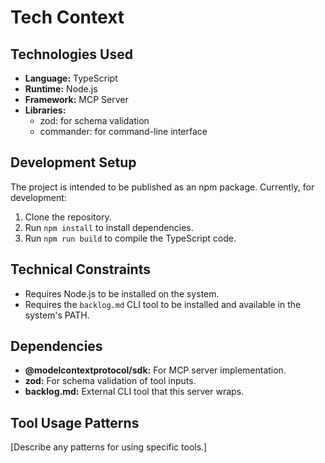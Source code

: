 # Tech Context

## Technologies Used

- **Language:** TypeScript
- **Runtime:** Node.js
- **Framework:** MCP Server
- **Libraries:**
  - zod: for schema validation
  - commander: for command-line interface

## Development Setup

The project is intended to be published as an npm package. Currently, for development:

1.  Clone the repository.
2.  Run `npm install` to install dependencies.
3.  Run `npm run build` to compile the TypeScript code.

## Technical Constraints

- Requires Node.js to be installed on the system.
- Requires the `backlog.md` CLI tool to be installed and available in the system's PATH.

## Dependencies

- **@modelcontextprotocol/sdk:** For MCP server implementation.
- **zod:** For schema validation of tool inputs.
- **backlog.md:** External CLI tool that this server wraps.

## Tool Usage Patterns

[Describe any patterns for using specific tools.]
